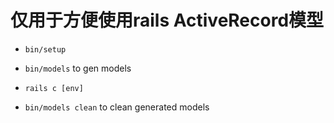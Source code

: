 仅用于方便使用rails ActiveRecord模型
======

* `bin/setup`

* `bin/models` to gen models

* `rails c [env]`

* `bin/models clean` to clean generated models
